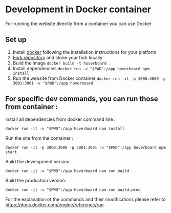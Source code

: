 # Development in Docker container
For running the website directly from a container you can use Docker

## Set up

1. Install [docker](https://docs.docker.com/) following the installation instructions for your platform
1. [Fork repository](https://github.com/gdg-x/hoverboard/fork) and clone your fork locally
1. Build the image `docker build -t hoverboard .`
1. Install dependencies `docker run -v "$PWD":/app hoverboard npm install`
1. Run the website from Docker container `docker run -it -p 3000:3000 -p 3001:3001 -v "$PWD":/app hoverboard`

## For specific dev commands, you can run those from container :

Install all dependencies from docker command line :

    docker run -it -v "$PWD":/app hoverboard npm install

Run the site from the container :

    docker run -it -p 3000:3000 -p 3001:3001 -v "$PWD":/app hoverboard npm start

Build the development version:

    docker run -it -v "$PWD":/app hoverboard npm run build

Build the production version:

    docker run -it -v "$PWD":/app hoverboard npm run build:prod

For the explanation of the commands and their modifications please refer to https://docs.docker.com/engine/reference/run
